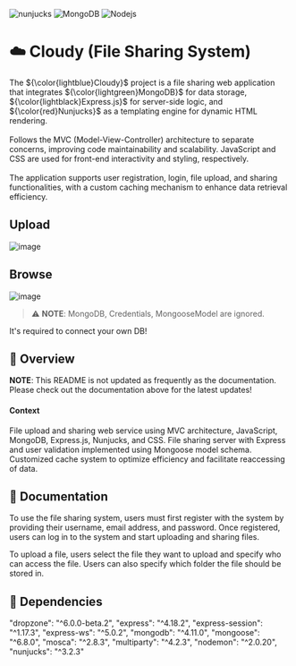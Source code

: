 

<p>
  <img alt="nunjucks" src="https://img.shields.io/badge/-Nunjucks-F7B93E?style=flat-square&logo=nunjucks&logoColor=white" />
  <img alt="MongoDB" src="https://img.shields.io/badge/-MongoDB-13aa52?style=flat-square&logo=mongodb&logoColor=white" />
  <img alt="Nodejs" src="https://img.shields.io/badge/-Nodejs-43853d?style=flat-square&logo=Node.js&logoColor=white" />
</p>

#  ☁️ Cloudy (File Sharing System)
The ${\color{lightblue}Cloudy}$ project is a file sharing web application that integrates ${\color{lightgreen}MongoDB}$ for data storage, ${\color{lightblack}Express.js}$ for server-side logic, and ${\color{red}Nunjucks}$ as a templating engine for dynamic HTML rendering. <br/><br/>
Follows the MVC (Model-View-Controller) architecture to separate concerns, improving code maintainability and scalability. JavaScript and CSS are used for front-end interactivity and styling, respectively. <br/><br/>
The application supports user registration, login, file upload, and sharing functionalities, with a custom caching mechanism to enhance data retrieval efficiency. 

## Upload
![image](https://user-images.githubusercontent.com/33567830/224738818-5f3f761d-4bc9-4236-b312-23571cf0b006.png)
## Browse
![image](https://user-images.githubusercontent.com/33567830/224738903-ea145ada-2dbd-4f39-aa8d-54af341600e2.png)

> ⚠️ **NOTE**: 
> MongoDB, Credentials, MongooseModel are ignored. 
>
It's required to connect your own DB!

## 🚀 Overview

**NOTE**: This README is not updated as frequently as the documentation. Please check out the documentation above for the latest updates!

#### Context
File upload and sharing web service using MVC architecture, JavaScript, MongoDB, Express.js, Nunjucks, and CSS.
File sharing server with Express and user validation implemented using Mongoose model schema.
Customized cache system to optimize efficiency and facilitate reaccessing of data.

## 📄 Documentation
To use the file sharing system, users must first register with the system by providing their username, email address, and password. Once registered, users can log in to the system and start uploading and sharing files.

To upload a file, users select the file they want to upload and specify who can access the file. Users can also specify which folder the file should be stored in.


## 🔧 Dependencies
"dropzone": "^6.0.0-beta.2",
"express": "^4.18.2",
"express-session": "^1.17.3",
"express-ws": "^5.0.2",
"mongodb": "^4.11.0",
"mongoose": "^6.8.0",
"mosca": "^2.8.3",
"multiparty": "^4.2.3",
"nodemon": "^2.0.20",
"nunjucks": "^3.2.3"

